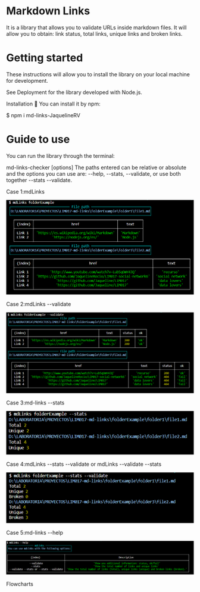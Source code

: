 # Markdown Links
It is a library that allows you to validate URLs inside markdown files. It will allow you to obtain: link status, total links, unique links and broken links.

# Getting started
These instructions will allow you to install the library on your local machine for development.

See Deployment for the library developed with Node.js.

Installation 🔧
You can install it by npm:

$ npm i md-links-JaquelineRV

# Guide to use
You can run the library through the terminal:

md-links-checker <path-to-file> [options]
The paths entered can be relative or absolute and the options you can use are: --help, --stats, --validate, or use both together --stats --validate.

Case 1:mdLinks <path-to-file>

![Caso1](img/Caso1.PNG)

Case 2:mdLinks <path-to-file> --validate

![Caso2](img/Caso2.PNG)

Case 3:md-links <path-to-file> --stats

![Caso3](img/Caso3.PNG)

Case 4:mdLinks <path-to-file> --stats --validate or mdLinks <path-to-file> --validate --stats

![Caso4](img/Caso4.PNG)

Case 5:md-links --help

![Caso5](img/Caso5.PNG)


Flowcharts
